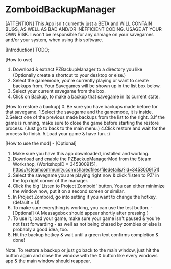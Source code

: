 # ZomboidBackupManager

[ATTENTION]
This App isn`t currently just a BETA and WILL CONTAIN BUGS,
AS WELL AS BAD AND/OR INEFFICIENT CODING.
USAGE AT YOUR OWN RISK.
I won't be responsible for any damage on your savegames and/or
your system, when using this software.


[Introduction]
	TODO;
	
	
	
[How to use]
1. Download & extract PZBackupManager to a directory you like (Optionally create a shortcut to your desktop or else.)
2. Select the gamemode, you're currently playing or want to create backups from.
   Your Savegames will be shown up in the list box below.
3. Select your current savegame from the box.
4. Click on Backup, to make a backup that savegame in its current state.


[How to restore a backup]
0. Be sure you have backups made before for that savegame.
1.Select the savegame and the gamemode, it is inside.
2.Select one of the previous made backups from the list to the right.
3.If the game is running, make sure to close the game before starting the
  restore process. (Just go to back to the main menu.)
4.Click restore and wait for the process to finish.
5.Load your game & have fun. :)


[How to use the mod] - [Optional]
1. Make sure you have this app downloaded, installed and working.
2. Download and enable the PZBackupManagerMod from the Steam Workshop,
(WorkshopID = 3453009151, https://steamcommunity.com/sharedfiles/filedetails/?id=3453009151)
3. Select the savegame you are playing right now &
   click 'listen to PZ' in the top right corner of the manager. 
4. Click the big 'Listen to Project Zomboid' button.
   You can either minimize the window now, put it on a second screen or similar.
5. In Project Zomboid, go into setting if you want to change the hotkey. (default = U)
6. To make sure everything is working, you can use the test button. - [Optional]
  (A Messagebox should appear shortly after pressing.)
7. To use it, load your game, make sure your game isn't paused & you're not
   fast forwarding - as well as not being chased by zombies or else is probably a good idea, too.
8. Hit the backup hotkey & wait until a green text confirms completion & done!

Note: To restore a backup or just go back to the main window, just hit the button again
and close the window with the X button like every windows app & the main window should reappear.
